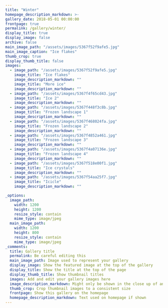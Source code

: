 ```yaml
---
title: "Winter"
homepage_description_markdown: >-
gallery_date: 2018-05-01 00:00:00
frontpage: true
permalink: /gallery/winter/
display_title: true
display_image: false
archive: false
main_image_path: "/assets/images/5367f52f9afe5.jpg"
main_image_caption: "Ice flakes"
thumb_crop: true
display_thumb_title: false
images:
  - image_path: "/assets/images/5367f52f9afe5.jpg"
    image_title: "Ice flakes"
    image_description_markdown: ""
    image_title: "More ice"
    image_description_markdown: ""
  - image_path: "/assets/images/5367f4f65cd43.jpg"
    image_title: "Ice 2"
    image_description_markdown: ""
  - image_path: "/assets/images/5367f448f3c8b.jpg"
    image_title: "Frozen landscape 1"
    image_description_markdown: ""
  - image_path: "/assets/images/5367f468024fa.jpg"
    image_title: "Frozen landscape 2"
    image_description_markdown: ""
  - image_path: "/assets/images/5367f4852a461.jpg"
    image_title: "Frozen landscape 3"
    image_description_markdown: ""
  - image_path: "/assets/images/5367f4a07136e.jpg"
    image_title: "Frozen landscape 4"
    image_description_markdown: ""
  - image_path: "/assets/images/5367f518e00f1.jpg"
    image_title: "Ice crystals"
    image_description_markdown: ""
  - image_path: "/assets/images/5367f54aa25f7.jpg"
    image_title: "Icicle"
    image_description_markdown: ""

_options:
  image_path:
    width: 1200
    height: 1200
    resize_style: contain
    mime_type: image/jpeg
  main_image_path:
    width: 1200
    height: 800
    resize_style: contain
    mime_type: image/jpeg
_comments:
  title: Gallery title
  permalink: Be careful editing this
  main_image_path: Image used to represent your gallery
  display_image: Show the featured image at the top of the gallery
  display_title: Show the title at the top of the page
  display_thumb_title: Show thumbnail titles
  images: Add and edit your gallery images here
  image_description_markdown: Might only be shown in the close up of an image
  thumb_crop: Crop thumbnail images to a consistent size
  frontpage: Show this gallery on the homepage
  homepage_description_markdown: Text used on homepage if shown
---
```


